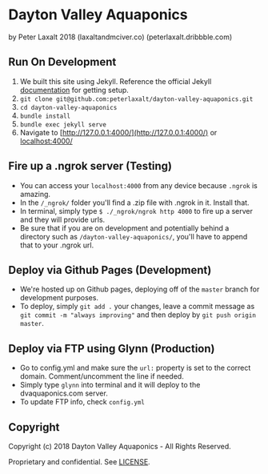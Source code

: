 # Dayton Valley Aquaponics
by Peter Laxalt 2018 (laxaltandmciver.co) (peterlaxalt.dribbble.com)

## Run On Development
1. We built this site using Jekyll.  Reference the official Jekyll [documentation](https://jekyllrb.com/docs/installation/) for getting setup.
2. `git clone git@github.com:peterlaxalt/dayton-valley-aquaponics.git`
3. `cd dayton-valley-aquaponics`
4. `bundle install`
5. `bundle exec jekyll serve`
6. Navigate to [http://127.0.0.1:4000/](http://127.0.0.1:4000/) or [localhost:4000/](localhost:4000/)

## Fire up a .ngrok server (Testing)
- You can access your ```localhost:4000``` from any device because ```.ngrok``` is amazing.
- In the ```/_ngrok/``` folder you'll find a .zip file with .ngrok in it. Install that.
- In terminal, simply type ```$ ./_ngrok/ngrok http 4000``` to fire up a server and they will provide urls.
- Be sure that if you are on development and potentially behind a directory such as ```/dayton-valley-aquaponics/```, you'll have to append that to your .ngrok url.

## Deploy via Github Pages (Development)
- We're hosted up on Github pages, deploying off of the ```master``` branch for development purposes.
- To deploy, simply ```git add .``` your changes, leave a commit message as ```git commit -m "always improving"``` and then deploy by ```git push origin master```.

## Deploy via FTP using Glynn (Production)
- Go to config.yml and make sure the ```url:``` property is set to the correct domain. Comment/uncomment the line if needed.
- Simply type ```glynn``` into terminal and it will deploy to the dvaquaponics.com server.
- To update FTP info, check ```config.yml```

## Copyright

Copyright (c) 2018 Dayton Valley Aquaponics - All Rights Reserved.

Proprietary and confidential. See [LICENSE](/LICENSE).
